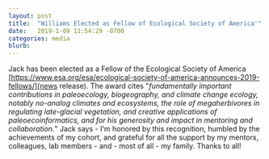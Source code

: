 ```yaml
---
layout: post
title:  "Williams Elected as Fellow of Ecological Society of America'"
date:   2019-1-09 11:54:29 -0700
categories: media
blurb:
---
```

Jack has been elected as a Fellow of the Ecological Society of America [https://www.esa.org/esa/ecological-society-of-america-announces-2019-fellows/](news release).  The award cites  "*fundamentally important contributions in paleoecology, biogeography, and climate change ecology, notably no-analog climates and ecosystems, the role of megaherbivores in regulating late-glacial vegetation, and creative applications of paleoecoinformatics, and for his generosity and impact in mentoring and collaboration.*"  Jack says - I'm honored by this recognition, humbled by the achievements of my cohort, and grateful for all the support by my mentors, colleagues, lab members - and - most of all - my family.  Thanks to all!
